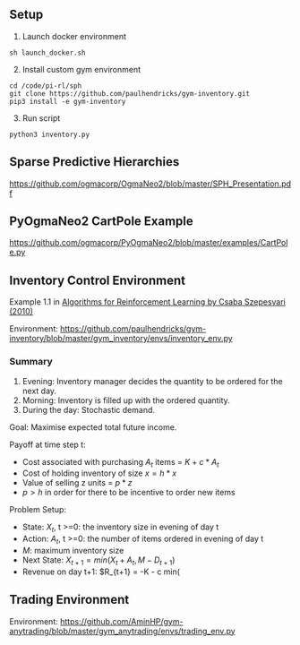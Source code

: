 ## Setup

1. Launch docker environment
```
sh launch_docker.sh
```
2. Install custom gym environment
```
cd /code/pi-rl/sph
git clone https://github.com/paulhendricks/gym-inventory.git
pip3 install -e gym-inventory
```
3. Run script
```
python3 inventory.py
```

## Sparse Predictive Hierarchies
https://github.com/ogmacorp/OgmaNeo2/blob/master/SPH_Presentation.pdf

## PyOgmaNeo2 CartPole Example
https://github.com/ogmacorp/PyOgmaNeo2/blob/master/examples/CartPole.py

## Inventory Control Environment

Example 1.1 in [Algorithms for Reinforcement Learning by Csaba Szepesvari (2010)](https://sites.ualberta.ca/~szepesva/RLBook.html)

Environment: https://github.com/paulhendricks/gym-inventory/blob/master/gym_inventory/envs/inventory_env.py

### Summary

1. Evening: Inventory manager decides the quantity to be ordered for the next day.
2. Morning: Inventory is filled up with the ordered quantity.
3. During the day: Stochastic demand.

Goal: Maximise expected total future income.

Payoff at time step t:
- Cost associated with purchasing $A_t$ items = $K + c*A_t$
- Cost of holding inventory of size $x = h * x$
- Value of selling z units = $p * z$
- $p > h$ in order for there to be incentive to order new items

Problem Setup:
- State: $X_t$, t >=0: the inventory size in evening of day t
- Action: $A_t$, t >=0: the number of items ordered in evening of day t
- $M$: maximum inventory size
- Next State: $X_{t+1} = min(X_t + A_t, M - D_{t+1})$
- Revenue on day t+1: $R_{t+1} = -K - c min(

## Trading Environment

Environment: https://github.com/AminHP/gym-anytrading/blob/master/gym_anytrading/envs/trading_env.py
